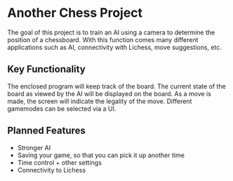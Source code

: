 <h1>Another Chess Project</h1>
  <p>The goal of this project is to train an AI using a camera to determine the position of a chessboard. With this function comes many different applications such
  as AI, connectivity with Lichess, move suggestions, etc.</p>

<h2>Key Functionality</h2>
  <p>The enclosed program will keep track of the board. The current state of the board as viewed by the AI will be displayed on the board. As a move is made, the
  screen will indicate the legality of the move. Different gamemodes can be selected via a UI.</p>

<table><h2>Planned Features</h2><ul>
<li>Stronger AI</li>
<li>Saving your game, so that you can pick it up another time</li>
<li>Time control + other settings</li>
<li>Connectivity to Lichess</li></table>

